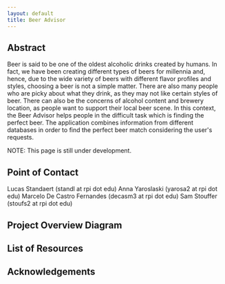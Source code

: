 ```yaml
---
layout: default
title: Beer Advisor
---
```


## Abstract
Beer is said to be one of the oldest alcoholic drinks created by humans. In fact, we have been creating different types of beers for millennia and, hence, due to the wide variety of beers with different flavor profiles and styles, choosing a beer is not a simple matter. There are also many people who are picky about what they drink, as they may not like certain styles of beer. There can also be the concerns of alcohol content and brewery location, as people want to support their local beer scene. In this context, the Beer Advisor helps people in the difficult task which is finding the perfect beer. The application combines information from different databases in order to find the perfect beer match considering the user's requests.

NOTE: This page is still under development.  

## Point of Contact
Lucas Standaert (standl at rpi dot edu)
Anna Yaroslaski (yarosa2 at rpi dot edu)
Marcelo De Castro Fernandes (decasm3 at rpi dot edu)
Sam Stouffer (stoufs2 at rpi dot edu)

## Project Overview Diagram


## List of Resources


## Acknowledgements

